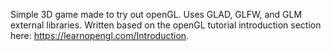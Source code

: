 Simple 3D game made to try out openGL.
Uses GLAD, GLFW, and GLM external libraries.
Written based on the openGL tutorial introduction section here: https://learnopengl.com/Introduction.
